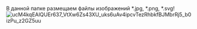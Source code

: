 В данной папке размещаем файлы изображений 
*.jpg, *.png, *.svg!
![ucM4kqEAlQUEr637_VtXw6Zs43XU_uks6uAv4ipcvTezRhbkfBJMbrRj5_b0izPu_z2GZ5uu](https://github.com/user-attachments/assets/3aa331a9-61c4-482a-a70d-c1adf8d1fd37)




